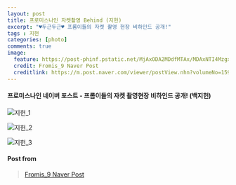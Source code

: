 ```yaml
---
layout: post
title: 프로미스나인 자켓촬영 Behind (지헌)
excerpt: "♥두근두근♥ 프롬이들의 자켓 촬영 현장 비하인드 공개!"
tags : 지헌
categories: [photo]
comments: true
image:
  feature: https://post-phinf.pstatic.net/MjAxODA2MDdfMTAx/MDAxNTI4MzgxNjMwNjA3.JJNdMb_JQCZE4fVhnbsVsl6uVBt6j1xDfiIu_bRKPukg.FQYwgyvtbZWxXe8Qce1phfH9WD4VwJZiCM9BvUvscYIg.JPEG/2.jpg?type=w1200
  credit: Fromis_9 Naver Post
  creditlink: https://m.post.naver.com/viewer/postView.nhn?volumeNo=15975468&memberNo=40751978
---
```


#### 프로미스나인 네이버 포스트 - 프롬이들의 자켓 촬영현장 비하인드 공개! (백지헌)




![지헌_1](https://post-phinf.pstatic.net/MjAxODA2MDdfMjQ4/MDAxNTI4MzgxODMwMTcy.zviCEyyrFtiP3iXy7_wvlzC9JpxmKQ-hXpVfYqNm9Dwg.IQTWqdntxXZFYcuQf7m5TpO_UQwKNe8lY9ASdfXtKCYg.JPEG/3.jpg?type=w1200)

![지헌_2](https://post-phinf.pstatic.net/MjAxODA2MDdfMjcw/MDAxNTI4MzgxODg4NDYw.LA3BOl5dX08-vUd8-HKiHppF_ZGMUeeJqeZgHENW4Lgg.SMdT3_IYMbSCejJFO3G2saK2JQqcW144JicdU5Xjhqog.JPEG/4.jpg?type=w1200)

![지헌_3](https://post-phinf.pstatic.net/MjAxODA2MDdfMTUz/MDAxNTI4MzgxODkzNTQ3.qtk8RyqOcpbTlE6FiHYjsbV3FhjzVMZtR6FR8cPCLuQg.7BZF8R9y3s_Vs0lYTjdsQkYjVzEEpcuPdbBySmN9yVsg.JPEG/5.jpg?type=w1200)


#### Post from 
> [Fromis_9 Naver Post](https://m.post.naver.com/viewer/postView.nhn?volumeNo=15975468&memberNo=40751978)